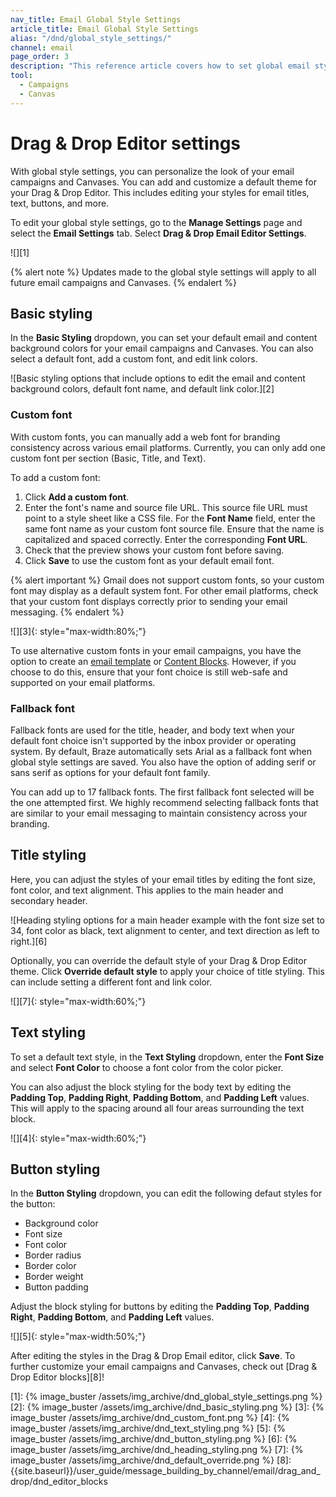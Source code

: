```yaml
---
nav_title: Email Global Style Settings
article_title: Email Global Style Settings
alias: "/dnd/global_style_settings/"
channel: email
page_order: 3
description: "This reference article covers how to set global email style settings for your campaigns and Canvases."
tool: 
  - Campaigns
  - Canvas
---
```


# Drag & Drop Editor settings

With global style settings, you can personalize the look of your email campaigns and Canvases. You can add and customize a default theme for your Drag & Drop Editor. This includes editing your styles for email titles, text, buttons, and more.

To edit your global style settings, go to the **Manage Settings** page and select the **Email Settings** tab. Select **Drag & Drop Email Editor Settings**.

![][1]

{% alert note %}
Updates made to the global style settings will apply to all future email campaigns and Canvases. 
{% endalert %} 

## Basic styling 

In the **Basic Styling** dropdown, you can set your default email and content background colors for your email campaigns and Canvases. You can also select a default font, add a custom font, and edit link colors.

![Basic styling options that include options to edit the email and content background colors, default font name, and default link color.][2]

### Custom font

With custom fonts, you can manually add a web font for branding consistency across various email platforms. Currently, you can only add one custom font per section (Basic, Title, and Text).

To add a custom font:

1. Click **Add a custom font**.
2. Enter the font's name and source file URL. This source file URL must point to a style sheet like a CSS file. For the **Font Name** field, enter the same font name as your custom font source file. Ensure that the name is capitalized and spaced correctly. Enter the corresponding **Font URL**. 
3. Check that the preview shows your custom font before saving. 
4. Click **Save** to use the custom font as your default email font. 

{% alert important %}
Gmail does not support custom fonts, so your custom font may display as a default system font. For other email platforms, check that your custom font displays correctly prior to sending your email messaging.
{% endalert %}

![][3]{: style="max-width:80%;"}

To use alternative custom fonts in your email campaigns, you have the option to create an [email template]({{site.baseurl}}/user_guide/message_building_by_channel/email/templates/email_template/) or [Content Blocks]({{site.baseurl}}/user_guide/message_building_by_channel/email/drag_and_drop/dnd_content_blocks/). However, if you choose to do this, ensure that your font choice is still web-safe and supported on your email platforms. 

### Fallback font

Fallback fonts are used for the title, header, and body text when your default font choice isn't supported by the inbox provider or operating system. By default, Braze automatically sets Arial as a fallback font when global style settings are saved. You also have the option of adding serif or sans serif as options for your default font family.

You can add up to 17 fallback fonts. The first fallback font selected will be the one attempted first. We highly recommend selecting fallback fonts that are similar to your email messaging to maintain consistency across your branding.

## Title styling

Here, you can adjust the styles of your email titles by editing the font size, font color, and text alignment. This applies to the main header and secondary header. 

![Heading styling options for a main header example with the font size set to 34, font color as black, text alignment to center, and text direction as left to right.][6]

Optionally, you can override the default style of your Drag & Drop Editor theme. Click **Override default style** to apply your choice of title styling. This can include setting a different font and link color.

![][7]{: style="max-width:60%;"}

## Text styling

To set a default text style, in the **Text Styling** dropdown, enter the **Font Size** and select **Font Color** to choose a font color from the color picker. 

You can also adjust the block styling for the body text by editing the **Padding Top**, **Padding Right**, **Padding Bottom**, and **Padding Left** values. This will apply to the spacing around all four areas surrounding the text block.

![][4]{: style="max-width:60%;"}

## Button styling

In the **Button Styling** dropdown, you can edit the following defaut styles for the button:
- Background color
- Font size
- Font color
- Border radius
- Border color
- Border weight
- Button padding

Adjust the block styling for buttons by editing the **Padding Top**, **Padding Right**, **Padding Bottom**, and **Padding Left** values.

![][5]{: style="max-width:50%;"}

After editing the styles in the Drag & Drop Email editor, click **Save**. To further customize your email campaigns and Canvases, check out [Drag & Drop Editor blocks][8]!

[1]: {% image_buster /assets/img_archive/dnd_global_style_settings.png %}
[2]: {% image_buster /assets/img_archive/dnd_basic_styling.png %}
[3]: {% image_buster /assets/img_archive/dnd_custom_font.png %}
[4]: {% image_buster /assets/img_archive/dnd_text_styling.png %}
[5]: {% image_buster /assets/img_archive/dnd_button_styling.png %}
[6]: {% image_buster /assets/img_archive/dnd_heading_styling.png %}
[7]: {% image_buster /assets/img_archive/dnd_default_override.png %}
[8]: {{site.baseurl}}/user_guide/message_building_by_channel/email/drag_and_drop/dnd_editor_blocks